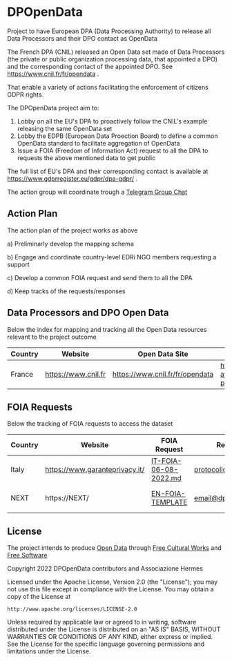 # DPOpenData
Project to have European DPA (Data Processing Authority) to release all Data Processors and their DPO contact as OpenData

The French DPA (CNIL) released an Open Data set made of Data Processors (the private or public organization processing data, that appointed a DPO) and the corresponding contact of the appointed DPO. See https://www.cnil.fr/fr/opendata .

That enable a variety of actions facilitating the enforcement of citizens GDPR rights.

The DPOpenData project aim to:

1. Lobby on all the EU's DPA to proactively follow the CNIL's example releasing the same OpenData set
2. Lobby the EDPB (European Data Proection Board) to define a common OpenData standard to facilitate aggregation of OpenData
2. Issue a FOIA (Freedom of Information Act) request to all the DPA to requests the above mentioned data to get public

The full list of EU's DPA and their corresponding contact is available at https://www.gdprregister.eu/gdpr/dpa-gdpr/ .

The action group will coordinate trough a [Telegram Group Chat](https://t.me/DPOpenData)

## Action Plan
The action plan of the project works as above

a) Preliminarly develop the mapping schema

b) Engage and coordinate country-level EDRi NGO members requesting a support 

c) Develop a common FOIA request and send them to all the DPA

d) Keep tracks of the requests/responses 


## Data Processors and DPO Open Data
Below the index for mapping and tracking all the Open Data resources relevant to the project outcome

| Country | Website | Open Data Site | Open Data Feed|
|---------|---------|----------------|---------------|
| France | https://www.cnil.fr | https://www.cnil.fr/fr/opendata | https://www.data.gouv.fr/fr/datasets/organismes-ayant-designe-un-e-delegue-e-a-la-protection-des-donnees-dpd-dpo/

## FOIA Requests

Below the tracking of FOIA requests to access the dataset

| Country | Website | FOIA Request | Recipient | Date | Who |
|---------|---------|----------------|---------------|---------------|---------------|
| Italy | https://www.garanteprivacy.it/ | [IT-FOIA-06-08-2022.md](IT-FOIA-06-08-2022.md) | protocollo@pec.gpdp.it | 06-08-2022 | Hermes Center|
| NEXT | https://NEXT/ | [EN-FOIA-TEMPLATE](EN-FOIA-TEMPLATE) | email@dpadomain.eu  | XX-XX-2022 | NGO/Person requesting it|



## License

The project intends to produce [Open Data](https://opendefinition.org/) through [Free Cultural Works](https://freedomdefined.org/Definition) and [Free Software](https://www.gnu.org/philosophy/free-sw.html)

Copyright 2022 DPOpenData contributors and Associazione Hermes

Licensed under the Apache License, Version 2.0 (the "License");
you may not use this file except in compliance with the License.
You may obtain a copy of the License at

    http://www.apache.org/licenses/LICENSE-2.0

Unless required by applicable law or agreed to in writing, software
distributed under the License is distributed on an "AS IS" BASIS,
WITHOUT WARRANTIES OR CONDITIONS OF ANY KIND, either express or implied.
See the License for the specific language governing permissions and
limitations under the License.

